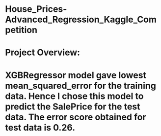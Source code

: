 # House_Prices-Advanced_Regression_Kaggle_Competition
# Project Overview:
# XGBRegressor model gave lowest mean_squared_error for the training data. Hence I chose this model to predict the SalePrice for the test data. The error score obtained for test data is 0.26.
